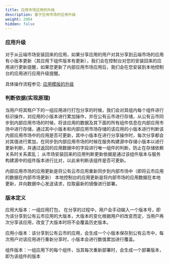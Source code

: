 ```yaml
---
title: 应用市场应用的升级
description: 基于应用市场的应用升级
weight: 2004
hidden: false
---
```


### 应用升级

对于从云端市场安装回来的应用，如果分享应用的用户对其分享到云端市场的应用有小版本更新（其应用下组件版本有更新），我们会在控制台对您的安装回来的应用进行更新提醒，如果您更新了内部应用市场应用后，我们会在您安装到本地控制台的应用进行应用升级提醒。

具体操作流程参见: [应用模版的升级](../get-start/upgrade-from-market/)


### 判断依据(实现原理)

当用户将其租户下的一组应用进行打包分享的时候，我们会对其组内每个组件进行标识操作，对应用的小版本进行累加操作，并在公有云市进行存储，从公有云市同步到内部应用市场的时候，将该应用的数据及其下面的所有组件信息在内部应用市场中进行存储，通过其中小版本和内部应用市场存储的该应用的小版本进行判断该内部应用市场中的应用是否可更新，其中小版本在进行分享操作时，每次分享都会对其值进行累加，在同步到内部应用市场的时候在服务构建源中存储小版本以进行更新判断，并通过返回的应用数据中的字段进行唯一组件的判断，防止在存储依赖关系时关系紊乱；
从市场安装回来的应用判断更新依据是通过该组件版本与服务构建源中的组件版本进行比对，以此来判断该组件是否可更新。

内部应用市场的应用更新是将公有云市应用重新同步到内部市场中（即将云市应用的数据在内部市场更新）
本地控制台的应用更新是将内部市场的应用数据在本地更新，并向数据中心发送请求，拉取最新的镜像进行部署。

### 版本定义
应用大版本：一组应用打包， 在分享的过程中，用户会手动输入一个版本号，即为该分享到公有云市应用的大版本，大版本的变化根据用户的改变而定，当用户再次分享该应用，改变了大版本时将不会覆盖历史版本。

应用小版本：该分享到公有云市的应用，会生成一个小版本保存到公有云市中，每次用户对该应用进行重新分享时，小版本会进行数值累加进行覆盖。

组件版本：一组应用下的每个组件，当其每次重新部署时，会生成一个部署版本，即为该组件的版本

